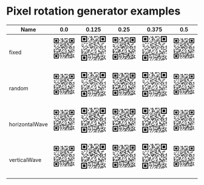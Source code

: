 # Pixel rotation generator examples

| Name |  0.0  |  0.125  |  0.25  |  0.375  |  0.5  |
|------|-------|-------|-------|-------|-------|
| fixed | <a href="./images/rotation-fixed-0.0.png"><img src="./images/rotation-fixed-0.0.png" width="120" /></a> &nbsp;| <a href="./images/rotation-fixed-0.125.png"><img src="./images/rotation-fixed-0.125.png" width="120" /></a> &nbsp;| <a href="./images/rotation-fixed-0.25.png"><img src="./images/rotation-fixed-0.25.png" width="120" /></a> &nbsp;| <a href="./images/rotation-fixed-0.375.png"><img src="./images/rotation-fixed-0.375.png" width="120" /></a> &nbsp;| <a href="./images/rotation-fixed-0.5.png"><img src="./images/rotation-fixed-0.5.png" width="120" /></a> &nbsp; |
| random | <a href="./images/rotation-random-0.0.png"><img src="./images/rotation-random-0.0.png" width="120" /></a> &nbsp;| <a href="./images/rotation-random-0.125.png"><img src="./images/rotation-random-0.125.png" width="120" /></a> &nbsp;| <a href="./images/rotation-random-0.25.png"><img src="./images/rotation-random-0.25.png" width="120" /></a> &nbsp;| <a href="./images/rotation-random-0.375.png"><img src="./images/rotation-random-0.375.png" width="120" /></a> &nbsp;| <a href="./images/rotation-random-0.5.png"><img src="./images/rotation-random-0.5.png" width="120" /></a> &nbsp; |
| horizontalWave | <a href="./images/rotation-horizontalWave-0.0.png"><img src="./images/rotation-horizontalWave-0.0.png" width="120" /></a> &nbsp;| <a href="./images/rotation-horizontalWave-0.125.png"><img src="./images/rotation-horizontalWave-0.125.png" width="120" /></a> &nbsp;| <a href="./images/rotation-horizontalWave-0.25.png"><img src="./images/rotation-horizontalWave-0.25.png" width="120" /></a> &nbsp;| <a href="./images/rotation-horizontalWave-0.375.png"><img src="./images/rotation-horizontalWave-0.375.png" width="120" /></a> &nbsp;| <a href="./images/rotation-horizontalWave-0.5.png"><img src="./images/rotation-horizontalWave-0.5.png" width="120" /></a> &nbsp; |
| verticalWave | <a href="./images/rotation-verticalWave-0.0.png"><img src="./images/rotation-verticalWave-0.0.png" width="120" /></a> &nbsp;| <a href="./images/rotation-verticalWave-0.125.png"><img src="./images/rotation-verticalWave-0.125.png" width="120" /></a> &nbsp;| <a href="./images/rotation-verticalWave-0.25.png"><img src="./images/rotation-verticalWave-0.25.png" width="120" /></a> &nbsp;| <a href="./images/rotation-verticalWave-0.375.png"><img src="./images/rotation-verticalWave-0.375.png" width="120" /></a> &nbsp;| <a href="./images/rotation-verticalWave-0.5.png"><img src="./images/rotation-verticalWave-0.5.png" width="120" /></a> &nbsp; |
